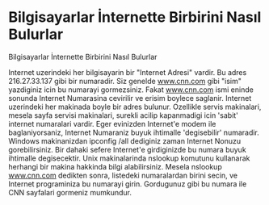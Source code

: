 # Bilgisayarlar İnternette Birbirini Nasıl Bulurlar


Bilgisayarlar İnternette Birbirini Nasıl Bulurlar



 Internet uzerindeki her bilgisayarin bir "Internet Adresi" vardir. Bu adres 216.27.33.137 gibi bir numaradir. Siz genelde www.cnn.com gibi "isim" yazdiginiz icin bu numarayi gormezsiniz. Fakat www.cnn.com ismi eninde sonunda Internet Numarasina cevirilir ve erisim boylece saglanir.              Internet uzerindeki her makinada boyle bir adres bulunur. Ozellikle servis makinalari, mesela sayfa servisi makinalari, surekli acilip kapanmadigi icin 'sabit' internet numaralari vardir.               Eger evinizden Internet'e modem ile baglaniyorsaniz, Internet Numaraniz buyuk ihtimalle 'degisebilir' numaradir. Windows makinanizdan  ipconfig /all  dediginiz zaman Internet Nonuzu gorebilirsiniz. Bir dahaki sefere Internet'e girdiginizde bu numara buyuk ihtimalle degisecektir.              Unix makinalarinda  nslookup  komutunu kullanarak herhangi bir makina hakkinda bilgi alabilirsiniz. Mesela  nslookup www.cnn.com  dedikten sonra, listedeki numaralardan birini secin, ve Internet programiniza bu numarayi girin. Gordugunuz gibi bu numara ile CNN sayfalari gormeniz mumkundur.       




